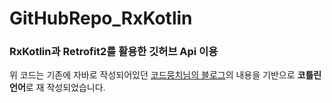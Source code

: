 GitHubRepo_RxKotlin
=============

### RxKotlin과 Retrofit2를 활용한 깃허브 Api 이용

위 코드는 기존에 자바로 작성되어있던 [코드뭉치님의 블로그](https://poqw.github.io/RxJava2_3/)의 내용을
기반으로 **코틀린 언어**로 재 작성되었습니다.
